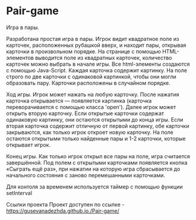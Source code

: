 # Pair-game
Игра в пары. 

Разработана простая игра в пары. Игрок видит квадратное поле из карточек, расположенных рубашкой вверх, и находит пары, открывая карточки в произвольном порядке. 
На странице с помощью HTML-элементов выводится поле из квадратных карточек, количество карточек можно выбрать в начале игры. Все html-элементы создаются с помощью Java-Script. Каждая карточка содержит картинку. На поле строго по две карточки с одинаковой 
картинкой, чтобы они могли образовать пару. Карточки расположены в случайном порядке. 

Ход игры. Игрок может нажать на любую карточку. После нажатия карточка открывается — появляется картинка (карточка переворачивается с помощью класса 'open'). 
Далее игрок может открыть вторую карточку. Если открытые карточки содержат одинаковую картинку, они остаются открытыми до конца игры. 
Если вторая карточка содержит отличную от первой картинку, обе карточки закрываются, как только игрок откроет новую карточку. 
На поле остаются открытыми только найденные пары и 1-2 карточки, которые открывает игрок.

Конец игры. Как только игрок открыл все пары на поле, игра считается завершённой. 
Под полем с открытыми карточками появляется кнопка «Сыграть ещё раз», 
при нажатии на которую игра сбрасывается до начального состояния с заново перемешанными карточками.

Для контоля за временем используется таймер с помощью функции setInterval

Ссылки проекта Проект доступен по ссылке - https://gusevanadezhda.github.io./Pair-game/
